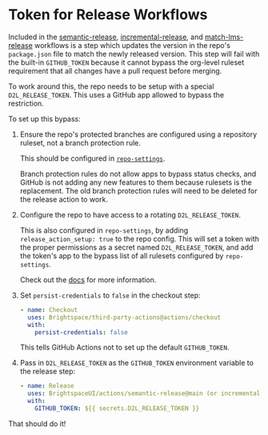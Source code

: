# Token for Release Workflows

Included in the [semantic-release](../semantic-release/), [incremental-release](../incremental-release), and [match-lms-release](https://github.com/Brightspace/lms-version-actions/tree/main/match-lms-release) workflows is a step which updates the version in the repo's `package.json` file to match the newly released version. This step will fail with the built-in `GITHUB_TOKEN` because it cannot bypass the org-level ruleset requirement that all changes have a pull request before merging.

To work around this, the repo needs to be setup with a special `D2L_RELEASE_TOKEN`. This uses a GitHub app allowed to bypass the restriction.

To set up this bypass:

1. Ensure the repo's protected branches are configured using a repository ruleset, not a branch protection rule.

    This should be configured in [`repo-settings`](https://github.com/Brightspace/repo-settings/blob/main/docs/github.md#repository_rulesets).
    
    Branch protection rules do not allow apps to bypass status checks, and GitHub is not adding any new features to them because rulesets is the replacement. The old branch protection rules will need to be deleted for the release action to work.

2. Configure the repo to have access to a rotating `D2L_RELEASE_TOKEN`.

    This is also configured in `repo-settings`, by adding `release_action_setup: true` to the repo config. This will set a token with the proper permissions as a secret named `D2L_RELEASE_TOKEN`, and add the token's app to the bypass list of all rulesets configured by `repo-settings`.
    
    Check out the [docs](https://github.com/Brightspace/repo-settings/blob/main/docs/release_action_setup.md) for more information.

3. Set `persist-credentials` to `false` in the checkout step:

    ```yml
    - name: Checkout
      uses: Brightspace/third-party-actions@actions/checkout
      with:
        persist-credentials: false
    ```

    This tells GitHub Actions not to set up the default `GITHUB_TOKEN`.

4. Pass in `D2L_RELEASE_TOKEN` as the `GITHUB_TOKEN` environment variable to the release step:

    ```yml
    - name: Release
      uses: BrightspaceUI/actions/semantic-release@main (or incremental-release or match-lms-release)
      with:
        GITHUB_TOKEN: ${{ secrets.D2L_RELEASE_TOKEN }}
    ```

That should do it!

